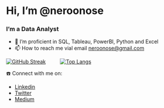 # Hi, I’m @neroonose
### I’m a Data Analyst
- 🌱 I’m proficient in  SQL, Tableau, PowerBI, Python and Excel
- 📫 How to reach me vial email neroonose@gmail.com

<!---
neroonose/neroonose is a ✨ special ✨ repository because its `README.md` (this file) appears on your GitHub profile.
You can click the Preview link to take a look at your changes.
--->




[![GitHub Streak](https://github-readme-streak-stats.herokuapp.com/?user=neroonose&theme=nightowl)](https://git.io/streak-stats)&nbsp; &nbsp; &nbsp; &nbsp; &nbsp;
 [![Top Langs](https://github-readme-stats.vercel.app/api/top-langs/?username=neroonose&layout=compact&card_width=445)](https://github.com/neroonose/github-readme-stats)
 
 ☎️ Connect with me on:<br>
* <a href="https://www.linkedin.com/in/nero-onose-495269163/">Linkedin</a><br>
* <a href="https://twitter.com/nerodata_">Twitter</a> <br>
* <a href="https://medium.com/@jutivia">Medium</a><br>
